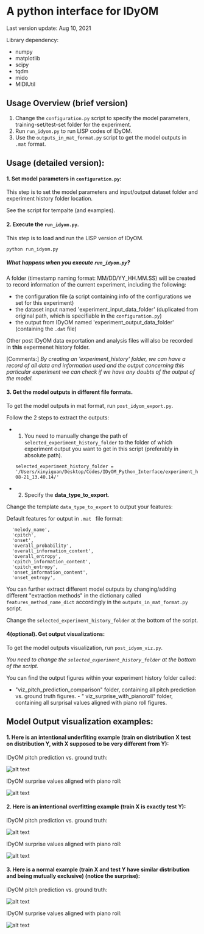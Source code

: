 # A python interface for IDyOM

Last version update: Aug 10, 2021

Library dependency:

- numpy
- matplotlib
- scipy
- tqdm
- mido
- MIDIUtil

## Usage Overview (brief version)

1. Change the ```configuration.py``` script to specify the model parameters, training-set/test-set folder for the
   experiment.
2. Run ```run_idyom.py``` to run LISP codes of IDyOM.
3. Use the `outputs_in_mat_format.py` script to get the model outputs in ```.mat``` format.

## Usage (detailed version):

#### 1. Set model parameters in ```configuration.py```:

This step is to set the model parameters and input/output dataset folder and experiment history folder location.

See the script for tempalte (and examples).

#### 2. Execute the ```run_idyom.py```.

This step is to load and run the LISP version of IDyOM.

```python run_idyom.py```

##### What happens when you execute ```run_idyom.py```?

A folder (timestamp naming format: MM/DD/YY_HH.MM.SS) will be created to record information of the current experiment,
including the following:

- the configuration file (a script containing info of the configurations we set for this experiment)
- the dataset input named 'experiment_input_data_folder' (duplicated from original path, which is specifiable in
  the ```configuration.py```)
- the output from IDyOM named 'experiment_output_data_folder' (containing the ```.dat``` file)

Other post IDyOM data exportation and analysis files will also be recorded in **this** expermenet history folder.

[Comments:] *By creating an 'experiment_history' folder, we can have a record of all data and information used and the
output concerning this particular experiment we can check if we have any doubts of the output of the model.*

#### 3. Get the model outputs in different file formats.

To get the model outputs in mat format, run `post_idyom_export.py`.

Follow the 2 steps to extract the outputs:

-
    1. You need to manually change the path of ```selected_experiment_history_folder``` to the folder of which
       experiment output you want to get in this script (preferably in absolute path).

  ```
  selected_experiment_history_folder = '/Users/xinyiguan/Desktop/Codes/IDyOM_Python_Interface/experiment_history/03-08-21_13.40.14/' 
  ``` 

-
    2. Specify the **data_type_to_export**.

Change the template ```data_type_to_export``` to output your features:

Default features for output in ```.mat ``` file format:

      'melody_name',
      'cpitch',
      'onset',
      'overall_probability',
      'overall_information_content',
      'overall_entropy',
      'cpitch_information_content',
      'cpitch_entropy',
      'onset_information_content',
      'onset_entropy',

You can further extract different model outputs by changing/adding different "extraction methods" in the dictionary
called
```features_method_name_dict``` accordingly in the `outputs_in_mat_format.py` script.

Change the ```selected_experiment_history_folder``` at the bottom of the script.

#### 4(optional). Get output visualizations:

To get the model outputs visualization, run `post_idyom_viz.py`.

*You need to change the ```selected_experiment_history_folder``` at the bottom of the script.*

You can find the output figures within your experiment history folder called:
- "viz_pitch_prediction_comparison" folder, containing all pitch prediction vs. ground truth figures. - "
viz_surprise_with_pianoroll" folder, containing all surprisal values aligned with piano roll figures.

## Model Output visualization examples:

#### 1. Here is an intentional underfiting example (train on distribution X test on distribution Y, with X supposed to be very different from Y):

IDyOM pitch prediction vs. ground truth:

![alt text][logo5]

[logo5]: Demo_Figs/prediction-shanx033.png

IDyOM surprise values aligned with piano roll:

![alt text][logo6]

[logo6]: Demo_Figs/surprise-shanx033.png

#### 2. Here is an intentional overfitting example (train X is exactly test Y):

IDyOM pitch prediction vs. ground truth:

![alt text][logo3]

[logo3]: Demo_Figs/prediction-chor-015.png

IDyOM surprise values aligned with piano roll:

![alt text][logo4]

[logo4]: Demo_Figs/surprise-chor-015.png

#### 3. Here is a normal example (train X and test Y have similar distribution and being mutually exclusive) (notice the surprise):

IDyOM pitch prediction vs. ground truth:

![alt text][logo1]

[logo1]: Demo_Figs/prediction-chor-030.png

IDyOM surprise values aligned with piano roll:

![alt text][logo2]

[logo2]: Demo_Figs/surprise-chor-030.png


